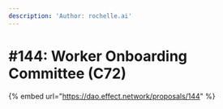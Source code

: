 ```yaml
---
description: 'Author: rochelle.ai'
---
```


# #144: Worker Onboarding Committee (C72)

{% embed url="https://dao.effect.network/proposals/144" %}
